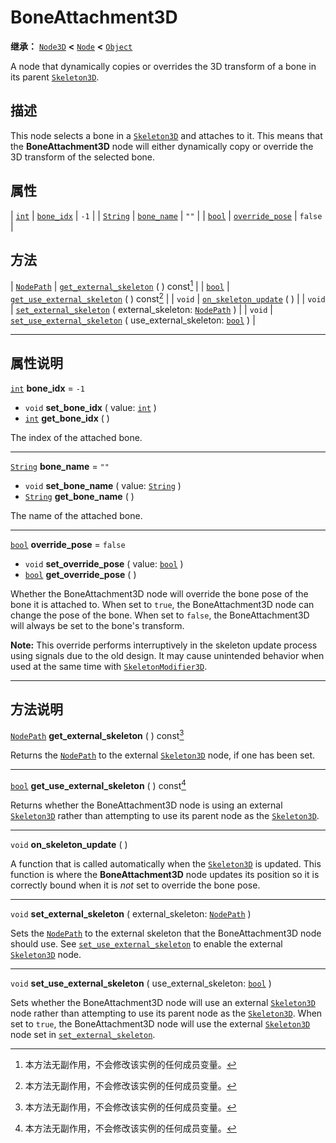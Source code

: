 <!-- ⚠ 请勿编辑本文件 ⚠ -->
<!-- 本文档使用脚本从 WeDot 引擎源码仓库生成。 -->
<!-- 生成脚本：https://github.com/WeDot-Engine/WeDot/tree/4.3/doc/tools/make_md.py； -->
<!-- 原文件：https://github.com/WeDot-Engine/WeDot/tree/4.3/doc/classes/BoneAttachment3D.xml。 -->

<div id="_class_boneattachment3d"></div>

# BoneAttachment3D

**继承：** [`Node3D`](class_node3d.md) **<** [`Node`](class_node.md) **<** [`Object`](class_object.md)

А node that dynamically copies or overrides the 3D transform of a bone in its parent [`Skeleton3D`](class_skeleton3d.md).

## 描述

This node selects a bone in a [`Skeleton3D`](class_skeleton3d.md) and attaches to it. This means that the **BoneAttachment3D** node will either dynamically copy or override the 3D transform of the selected bone.

## 属性

| [`int`](class_int.md)       | [`bone_idx`](#class_boneattachment3d_property_bone_idx)           | ``-1``    |
| [`String`](class_string.md) | [`bone_name`](#class_boneattachment3d_property_bone_name)         | ``""``    |
| [`bool`](class_bool.md)     | [`override_pose`](#class_boneattachment3d_property_override_pose) | ``false`` |

## 方法

| [`NodePath`](class_nodepath.md) | [`get_external_skeleton`](#class_boneattachment3d_method_get_external_skeleton) ( ) const[^const]                                          |
| [`bool`](class_bool.md)         | [`get_use_external_skeleton`](#class_boneattachment3d_method_get_use_external_skeleton) ( ) const[^const]                                  |
| `void`                          | [`on_skeleton_update`](#class_boneattachment3d_method_on_skeleton_update) ( )                                                              |
| `void`                          | [`set_external_skeleton`](#class_boneattachment3d_method_set_external_skeleton) ( external_skeleton: [`NodePath`](class_nodepath.md) )     |
| `void`                          | [`set_use_external_skeleton`](#class_boneattachment3d_method_set_use_external_skeleton) ( use_external_skeleton: [`bool`](class_bool.md) ) |

<!-- rst-class:: classref-section-separator -->

---

## 属性说明

<div id="_class_boneattachment3d_property_bone_idx"></div>

[`int`](class_int.md) **bone_idx** = ``-1`` <div id="class_boneattachment3d_property_bone_idx"></div>

- `void` **set_bone_idx** ( value: [`int`](class_int.md) )
- [`int`](class_int.md) **get_bone_idx** ( )

The index of the attached bone.

<!-- rst-class:: classref-item-separator -->

---

<div id="_class_boneattachment3d_property_bone_name"></div>

[`String`](class_string.md) **bone_name** = ``""`` <div id="class_boneattachment3d_property_bone_name"></div>

- `void` **set_bone_name** ( value: [`String`](class_string.md) )
- [`String`](class_string.md) **get_bone_name** ( )

The name of the attached bone.

<!-- rst-class:: classref-item-separator -->

---

<div id="_class_boneattachment3d_property_override_pose"></div>

[`bool`](class_bool.md) **override_pose** = ``false`` <div id="class_boneattachment3d_property_override_pose"></div>

- `void` **set_override_pose** ( value: [`bool`](class_bool.md) )
- [`bool`](class_bool.md) **get_override_pose** ( )

Whether the BoneAttachment3D node will override the bone pose of the bone it is attached to. When set to `true`, the BoneAttachment3D node can change the pose of the bone. When set to `false`, the BoneAttachment3D will always be set to the bone's transform.

 **Note:** This override performs interruptively in the skeleton update process using signals due to the old design. It may cause unintended behavior when used at the same time with [`SkeletonModifier3D`](class_skeletonmodifier3d.md).

<!-- rst-class:: classref-section-separator -->

---

## 方法说明

<div id="_class_boneattachment3d_method_get_external_skeleton"></div>

[`NodePath`](class_nodepath.md) **get_external_skeleton** ( ) const[^const]<div id="class_boneattachment3d_method_get_external_skeleton"></div>

Returns the [`NodePath`](class_nodepath.md) to the external [`Skeleton3D`](class_skeleton3d.md) node, if one has been set.

<!-- rst-class:: classref-item-separator -->

---

<div id="_class_boneattachment3d_method_get_use_external_skeleton"></div>

[`bool`](class_bool.md) **get_use_external_skeleton** ( ) const[^const]<div id="class_boneattachment3d_method_get_use_external_skeleton"></div>

Returns whether the BoneAttachment3D node is using an external [`Skeleton3D`](class_skeleton3d.md) rather than attempting to use its parent node as the [`Skeleton3D`](class_skeleton3d.md).

<!-- rst-class:: classref-item-separator -->

---

<div id="_class_boneattachment3d_method_on_skeleton_update"></div>

`void` **on_skeleton_update** ( )<div id="class_boneattachment3d_method_on_skeleton_update"></div>

A function that is called automatically when the [`Skeleton3D`](class_skeleton3d.md) is updated. This function is where the **BoneAttachment3D** node updates its position so it is correctly bound when it is *not* set to override the bone pose.

<!-- rst-class:: classref-item-separator -->

---

<div id="_class_boneattachment3d_method_set_external_skeleton"></div>

`void` **set_external_skeleton** ( external_skeleton: [`NodePath`](class_nodepath.md) )<div id="class_boneattachment3d_method_set_external_skeleton"></div>

Sets the [`NodePath`](class_nodepath.md) to the external skeleton that the BoneAttachment3D node should use. See [`set_use_external_skeleton`](#class_boneattachment3d_method_set_use_external_skeleton) to enable the external [`Skeleton3D`](class_skeleton3d.md) node.

<!-- rst-class:: classref-item-separator -->

---

<div id="_class_boneattachment3d_method_set_use_external_skeleton"></div>

`void` **set_use_external_skeleton** ( use_external_skeleton: [`bool`](class_bool.md) )<div id="class_boneattachment3d_method_set_use_external_skeleton"></div>

Sets whether the BoneAttachment3D node will use an external [`Skeleton3D`](class_skeleton3d.md) node rather than attempting to use its parent node as the [`Skeleton3D`](class_skeleton3d.md). When set to `true`, the BoneAttachment3D node will use the external [`Skeleton3D`](class_skeleton3d.md) node set in [`set_external_skeleton`](#class_boneattachment3d_method_set_external_skeleton).

[^virtual]: 本方法通常需要用户覆盖才能生效。
[^const]: 本方法无副作用，不会修改该实例的任何成员变量。
[^vararg]: 本方法除了能接受在此处描述的参数外，还能够继续接受任意数量的参数。
[^constructor]: 本方法用于构造某个类型。
[^static]: 调用本方法无需实例，可直接使用类名进行调用。
[^operator]: 本方法描述的是使用本类型作为左操作数的有效运算符。
[^bitfield]: 这个值是由下列位标志构成位掩码的整数。
[^void]: 无返回值。
